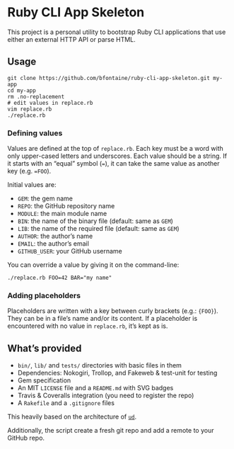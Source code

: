# Ruby CLI App Skeleton

This project is a personal utility to bootstrap Ruby CLI applications that use
either an external HTTP API or parse HTML.

## Usage

    git clone https://github.com/bfontaine/ruby-cli-app-skeleton.git my-app
    cd my-app
    rm .no-replacement
    # edit values in replace.rb
    vim replace.rb
    ./replace.rb

### Defining values

Values are defined at the top of `replace.rb`. Each key must be a word with
only upper-cased letters and underscores. Each value should be a string. If it
starts with an “equal” symbol (`=`), it can take the same value as another key
(e.g. `=FOO`).

Initial values are:

- `GEM`: the gem name
- `REPO`: the GitHub repository name
- `MODULE`: the main module name
- `BIN`: the name of the binary file (default: same as `GEM`)
- `LIB`: the name of the required file (default: same as `GEM`)
- `AUTHOR`: the author’s name
- `EMAIL`: the author’s email
- `GITHUB_USER`: your GitHub username

You can override a value by giving it on the command-line:

    ./replace.rb FOO=42 BAR="my name"

### Adding placeholders

Placeholders are written with a key between curly brackets (e.g.: `{FOO}`).
They can be in a file’s name and/or its content. If a placeholder is
encountered with no value in `replace.rb`, it’s kept as is.

## What’s provided

* `bin/`, `lib/` and `tests/` directories with basic files in them
* Dependencies: Nokogiri, Trollop, and Fakeweb & test-unit for testing
* Gem specification
* An MIT `LICENSE` file and a `README.md` with SVG badges
* Travis & Coveralls integration (you need to register the repo)
* A `Rakefile` and a `.gitignore` files

This heavily based on the architecture of [`ud`][ud].

Additionally, the script create a fresh git repo and add a remote to your
GitHub repo.


[ud]: https://github.com/bfontaine/ud
